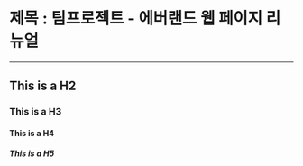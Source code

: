# 제목 : 팀프로젝트 - 에버랜드 웹 페이지 리뉴얼
***
## This is a H2
### This is a H3
#### This is a H4
##### This is a H5
